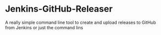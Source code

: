 Jenkins-GitHub-Releaser
=======================

A really simple command line tool to create and upload releases to GitHub from Jenkins or just the command lins
